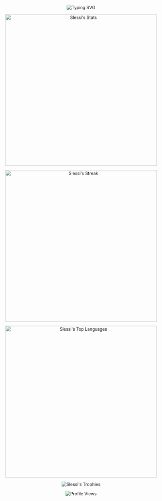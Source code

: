 <p align="center">
  <img src="https://readme-typing-svg.demolab.com?font=Fira+Code&pause=1000&center=true&vCenter=true&width=435&lines=Full+Stack+Developer;Amsterdam+based;TypeScript+Go+GraphQL+React+Vue" alt="Typing SVG" />
</p>

<p align="center">
    <img width="500" src="https://github-readme-stats.vercel.app/api?username=Slessi&theme=dracula&show_icons=true&hide_border=false&count_private=true" alt="Slessi's Stats" />
</p>

<p align="center">
    <img width="500" src="https://github-readme-streak-stats.herokuapp.com/?user=Slessi&theme=dracula&hide_border=false" alt="Slessi's Streak" />
</p>

<p align="center">
   <img width="500" src="https://github-readme-stats.vercel.app/api/top-langs/?username=Slessi&theme=dracula&show_icons=true&hide_border=false&layout=compact" alt="Slessi's Top Languages" />
</p>

<p align="center">
    <img src="https://github-profile-trophy.vercel.app/?username=Slessi&theme=dracula" alt="Slessi's Trophies" />
</p>

<p align="center">
  <img src="https://komarev.com/ghpvc/?username=Slessi&label=Profile+Views&color=0e75b6&style=flat" alt="Profile Views" />
</p>
